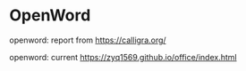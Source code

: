 # OpenWord
openword: report    from     https://calligra.org/

openword: current            https://zyq1569.github.io/office/index.html
